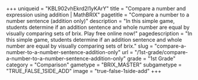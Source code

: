 +++
uniqueid = "KBL902vhEkrd2l1yKArY"
title = "Compare a number and expression using addition | MathBRIX"
pagetitle = "Compare a number to a number sentence (addition only)"
description = "In this simple game, students determine if an addition sentence and whole number are equal by visually comparing sets of brix. Play free online now!"
pagedescription = "In this simple game, students determine if an addition sentence and whole number are equal by visually comparing sets of brix."
slug = "compare-a-number-to-a-number-sentence-addition-only"
url = "/1st-grade/compare-a-number-to-a-number-sentence-addition-only"
grade = "1st Grade"
category = "Comparison"
gametype = "BRIX_MASTER"
subgametype = "TRUE_FALSE_1SIDE_ADD"
image = "true-false-1side-add"
+++